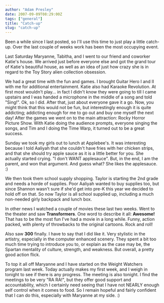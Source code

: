 ```yaml
---
author: "Adam Presley"
date: 2007-09-09T08:29:00Z
tags: ["general"]
title: "Catch-up"
slug: "catch-up"
---
```


Been a while since I last posted, so I'll use this time to just play a
little catch-up. Over the last couple of weeks work has been the most
occupying event.

Last Saturday Maryanne, Tabitha, and I went to our friend and coworker
Katie's house. We arrived just before everyone else and got the grand
tour of Katie's beautiful house, as well as an idea of just how crazy
she is in regard to the Toy Story alien collection obsession.

We had a great time with the fun and games. I brought Guitar Hero I and
II with me for additional entertainment. Katie also had Karaoke
Revolution. At first most wouldn't play... in fact I didn't know they
were going to till I came upstairs and I was handed a microphone in the
middle of a song and told "Sing!". Ok, so I did. After that, just about
everyone gave it a go. Now, you might think that this would not be fun,
but interestingly enough it is quite addicting; addicting enough for me
to go out and buy one myself the next day! After the games we went on to
the main attraction: Rocky Horror Picture Show. With Katie doing the
audience prompts, everyone singing the songs, and Tim and I doing the
Time Warp, it turned out to be a great success.

Sunday we took my girls out to lunch at Applebee's. It was interesting
because I told Aaliyah that she couldn't have fries with her chicken
strips, and that she should try apple sauce as it is a little better for
you. She actually started crying. "I don't WANT applesauce". But, in the
end, I am the parent, and won that argument. And guess what? She likes
the applesauce. :)

We then took them school supply shopping. Taylor is starting the 2nd
grade and needs a horde of supplies. Poor Aaliyah wanted to buy supplies
too, but since Shannon wasn't sure if she'd get into pre-K this year we
decided to hold off on that. So now Taylor is all school supplied up,
including a much non-needed girly backpack and lunch box.

In other news I watched a couple of movies these last two weeks. Went to
the theater and saw **Transformers**. One word to describe it all:
**Awesome!** That has to be the most fun I've had a movie in a long
while. Funny, action packed, with plenty of throwbacks to the original
cartoons. Rock and roll!

Also saw **300** finally. I have to say that I did like it. Very
stylistic in the artistry, especially in the computer enhanced scenery.
They spent a bit too much time trying to introduce you to, or explain as
the case may be, the Spartan mentality of culture, strength, and
weakness. But overall, a pretty good action flick.

To top it all off Maryanne and I have started on the Weight Watchers
program last week. Today actually makes my first week, and I weigh in
tonight to see if there is any progress. The meeting is also tonight. I
find the meetings to be very "RA RA!", but they offer good support and
accountability, which I certainly need seeing that I have not NEARLY
enough self control when it comes to food. So I remain hopeful and
fairly confident that I can do this, especially with Maryanne at my
side. :)
